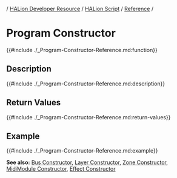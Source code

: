 / [HALion Developer Resource](../../HALion-Developer-Resource.md) / [HALion Script](./HALion-Script.md) / [Reference](./Reference.md) /

# Program Constructor

{{#include ./_Program-Constructor-Reference.md:function}}

## Description

{{#include ./_Program-Constructor-Reference.md:description}}

## Return Values

{{#include ./_Program-Constructor-Reference.md:return-values}}

## Example

{{#include ./_Program-Constructor-Reference.md:example}}

**See also:** [Bus Constructor](./Bus-Constructor.md), [Layer Constructor](./Layer-Constructor.md), [Zone Constructor](./Zone-Constructor.md), [MidiModule Constructor](./MidiModule-Constructor.md), [Effect Constructor](./Effect-Constructor.md)